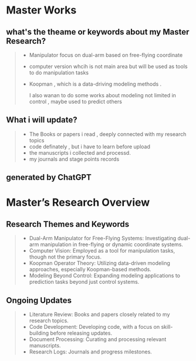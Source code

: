 # Master Works 
## what's the theame or keywords about my Master Research?
> - Manipulator focus on dual-arm based on free-flying coordinate
> - computer version whcih is not main area but will be used as tools to do manipulation tasks
> - Koopman , which is a data-driving modeling methods .
>
>   I also wanan to do some works about modeling not limited in control , maybe used to predict others
## What i will update?
> - The Books or papers i read , deeply connected with my research topics
> - code definately , but i have to learn before upload
> - the manuscripts i collected and processd.
> - my journals and stage points records
>
## generated by ChatGPT ##
# Master’s Research Overview
## Research Themes and Keywords
> - Dual-Arm Manipulator for Free-Flying Systems: Investigating dual-arm manipulation in free-flying or dynamic coordinate systems.
> - Computer Vision: Employed as a tool for manipulation tasks, though not the primary focus.
> - Koopman Operator Theory: Utilizing data-driven modeling approaches, especially Koopman-based methods.
> - Modeling Beyond Control: Expanding modeling applications to prediction tasks beyond just control systems.
## Ongoing Updates
> - Literature Review: Books and papers closely related to my research topics.
> - Code Development: Developing code, with a focus on skill-building before releasing updates.
> - Document Processing: Curating and processing relevant manuscripts.
> - Research Logs: Journals and progress milestones.
 


